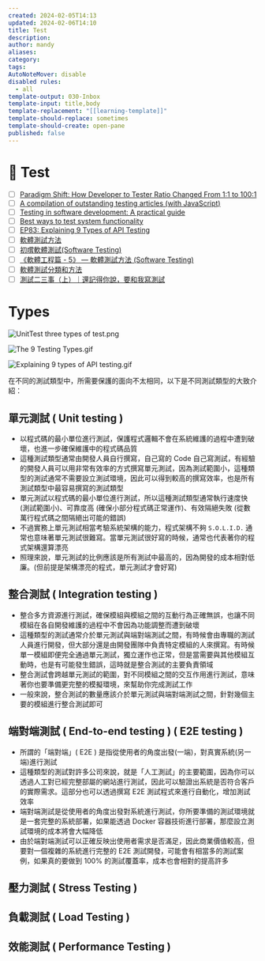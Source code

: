 ```yaml
---
created: 2024-02-05T14:13
updated: 2024-02-06T14:10
title: Test
description: 
author: mandy
aliases: 
category: 
tags: 
AutoNoteMover: disable
disabled rules:
  - all
template-output: 030-Inbox
template-input: title,body
template-replacement: "[[learning-template]]"
template-should-replace: sometimes
template-should-create: open-pane
published: false
---
```

# 🚀 Test

- [ ] [Paradigm Shift: How Developer to Tester Ratio Changed From 1:1 to 100:1](https://blog.bytebytego.com/p/ep68-top-architectural-styles?utm_source=profile&utm_medium=reader2)
- [ ] [A compilation of outstanding testing articles (with JavaScript)](https://practica.dev/blog/a-compilation-of-outstanding-testing-articles-with-javaScript/)
- [ ] [Testing in software development: A practical guide](https://learningdaily.dev/testing-in-software-development-a-practical-guide-f2b4d9d51cae)
- [ ] [Best ways to test system functionality](https://blog.bytebytego.com/p/ep82-open-sourcing-over-100-byte?utm_source=profile&utm_medium=reader2)
- [ ] [EP83: Explaining 9 Types of API Testing](https://blog.bytebytego.com/p/ep83-explaining-9-types-of-api-testing?utm_source=profile&utm_medium=reader2)
- [ ] [軟體測試方法](https://ellis-wu.github.io/2015/09/04/test-method-introduction/)
- [ ] [初嚐軟體測試(Software Testing) ](https://medium.com/jimmy-wang/%E5%88%9D%E5%98%97%E8%BB%9F%E9%AB%94%E6%B8%AC%E8%A9%A6-software-testing-3c7d786525a9)
- [ ] [《軟體工程篇 - 5》 — 軟體測試方法 (Software Testing)](https://ithelp.ithome.com.tw/articles/10337526)
- [ ] [軟體測試分類和方法](https://www.796t.com/content/1542985090.html)
- [ ] [測試二三事（上）｜還記得你說，要和我寫測試](https://hackmd.io/@Heidi-Liu/learn-about-testing)

# Types

![UnitTest three types of test.png](http://192.168.25.60:8000/files/file_storage/e4908507.png)

![The 9 Testing Types.gif](http://192.168.25.60:8000/files/file_storage/dbb38a1d.gif)

![Explaining 9 types of API testing.gif](http://192.168.25.60:8000/files/file_storage/0d56d76e.gif)

在不同的測試類型中，所需要保護的面向不太相同，以下是不同測試類型的大致介紹：
## 單元測試 ( Unit testing )
- 以程式碼的最小單位進行測試，保護程式邏輯不會在系統維護的過程中遭到破壞，也進一步確保維護中的程式碼品質
- 這種測試類型通常由開發人員自行撰寫，自己寫的 Code 自己寫測試，有經驗的開發人員可以用非常有效率的方式撰寫單元測試，因為測試範圍小，這種類型的測試通常不需要設立測試環境，因此可以得到較高的撰寫效率，也是所有測試類型中最容易撰寫的測試類型
- 單元測試以程式碼的最小單位進行測試，所以這種測試類型通常執行速度快 (測試範圍小)、可靠度高 (確保小部分程式碼正常運作)、有效隔絕失敗 (從數萬行程式碼之間隔絕出可能的錯誤)
- 不過實務上單元測試相當考驗系統架構的能力，程式架構不夠 `S.O.L.I.D.` 通常也意味著單元測試很難寫。當單元測試很好寫的時候，通常也代表著你的程式架構還算漂亮
- 照理來說，單元測試的比例應該是所有測試中最高的，因為開發的成本相對低廉。(但前提是架構漂亮的程式，單元測試才會好寫)

## 整合測試 ( Integration testing )
- 整合多方資源進行測試，確保模組與模組之間的互動行為正確無誤，也讓不同模組在各自開發維護的過程中不會因為功能調整而遭到破壞
- 這種類型的測試通常介於單元測試與端對端測試之間，有時候會由專職的測試人員進行開發，但大部分還是由開發團隊中負責特定模組的人來撰寫。有時候單一模組即便完全通過單元測試，獨立運作也正常，但是當需要與其他模組互動時，也是有可能發生錯誤，這時就是整合測試的主要負責領域
- 整合測試會跨越單元測試的範圍，對不同模組之間的交互作用進行測試，意味著你也要準備更完整的模擬環境，來幫助你完成測試工作
- 一般來說，整合測試的數量應該介於單元測試與端對端測試之間，針對幾個主要的模組進行整合測試即可

## 端對端測試 ( End-to-end testing ) ( E2E testing )
- 所謂的「端對端」( E2E ) 是指從使用者的角度出發(一端)，對真實系統(另一端)進行測試
- 這種類型的測試對許多公司來說，就是「人工測試」的主要範圍，因為你可以透過人工對已經完整部屬的網站進行測試，因此可以驗證出系統是否符合客戶的實際需求。這部分也可以透過撰寫 E2E 測試程式來進行自動化，增加測試效率
- 端對端測試是從使用者的角度出發對系統進行測試，你所要準備的測試環境就是一套完整的系統部署，如果能透過 Docker 容器技術進行部署，那麼設立測試環境的成本將會大幅降低
- 由於端對端測試可以正確反映出使用者需求是否滿足，因此商業價值較高，但要對一個複雜的系統進行完整的 E2E 測試開發，可能會有相當多的測試案例，如果真的要做到 100% 的測試覆蓋率，成本也會相對的提高許多

## 壓力測試 ( Stress Testing )

## 負載測試 ( Load Testing )

## 效能測試 ( Performance Testing )





